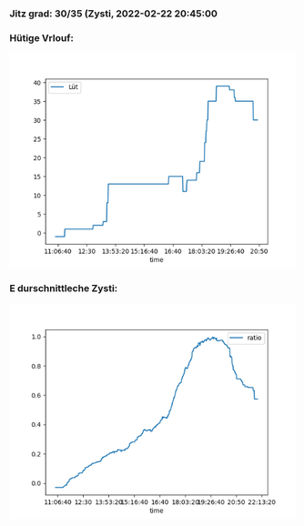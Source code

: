 ### Jitz grad: 30/35 (Zysti, 2022-02-22 20:45:00

### Hütige Vrlouf:
![Graph](Today.png)

### E durschnittleche Zysti:
![Graph](Zysti.png)
